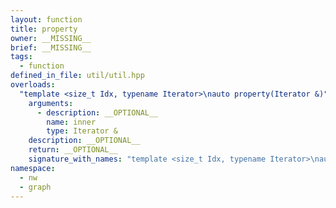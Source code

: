 ```yaml
---
layout: function
title: property
owner: __MISSING__
brief: __MISSING__
tags:
  - function
defined_in_file: util/util.hpp
overloads:
  "template <size_t Idx, typename Iterator>\nauto property(Iterator &)":
    arguments:
      - description: __OPTIONAL__
        name: inner
        type: Iterator &
    description: __OPTIONAL__
    return: __OPTIONAL__
    signature_with_names: "template <size_t Idx, typename Iterator>\nauto property(Iterator & inner)"
namespace:
  - nw
  - graph
---
```

